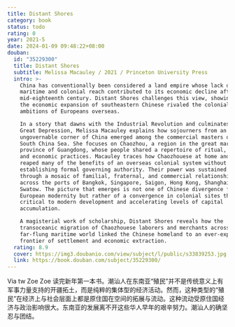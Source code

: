 ```yaml
---
title: Distant Shores
category: book
status: todo
rating: 0
year: 2021-5
date: 2024-01-09 09:48:22+08:00
douban:
  id: "35229300"
  title: Distant Shores
  subtitle: Melissa Macauley / 2021 / Princeton University Press
  intro: >-
    China has conventionally been considered a land empire whose lack of
    maritime and colonial reach contributed to its economic decline after the
    mid-eighteenth century. Distant Shores challenges this view, showing that
    the economic expansion of southeastern Chinese rivaled the colonial
    ambitions of Europeans overseas.

    In a story that dawns with the Industrial Revolution and culminates in the
    Great Depression, Melissa Macauley explains how sojourners from an
    ungovernable corner of China emerged among the commercial masters of the
    South China Sea. She focuses on Chaozhou, a region in the great maritime
    province of Guangdong, whose people shared a repertoire of ritual, cultural,
    and economic practices. Macauley traces how Chaozhouese at home and abroad
    reaped many of the benefits of an overseas colonial system without
    establishing formal governing authority. Their power was sustained instead
    through a mosaic of familial, fraternal, and commercial relationships spread
    across the ports of Bangkok, Singapore, Saigon, Hong Kong, Shanghai, and
    Swatow. The picture that emerges is not one of Chinese divergence from
    European modernity but rather of a convergence in colonial sites that were
    critical to modern development and accelerating levels of capital
    accumulation.

    A magisterial work of scholarship, Distant Shores reveals how the
    transoceanic migration of Chaozhouese laborers and merchants across a
    far-flung maritime world linked the Chinese homeland to an ever-expanding
    frontier of settlement and economic extraction.
  rating: 8.9
  cover: https://img3.doubanio.com/view/subject/l/public/s33839253.jpg
  link: https://book.douban.com/subject/35229300/
---
```


Via tw Zoe Zoe 读完新年第一本书。潮汕人在东南亚“殖民”并不是传统意义上有军事力量支持的开疆拓土，而是纯粹的集体型的经济活动。然而，这种类型的“殖民”在经济上与社会层面上都是原住国在空间的拓展与流动。这种流动受原住国经济与政治影响很大。东南亚的发展离不开这些华人早年的艰辛努力。潮汕人的确坚忍与团结。
